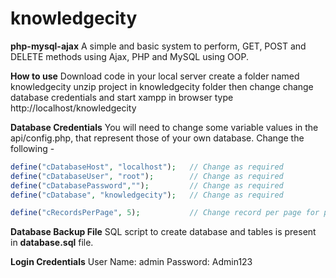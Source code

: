 # knowledgecity

**php-mysql-ajax**
A simple and basic system to perform, GET, POST and DELETE methods using Ajax, PHP and MySQL using OOP.

**How to use**
Download code in your local server create a folder named knowledgecity unzip project in knowledgecity folder then change change database credentials and start xampp in browser type http://localhost/knowledgecity



**Database Credentials**
You will need to change some variable values in the api/config.php, that represent those of your own database. Change the following -

```php
define("cDatabaseHost", "localhost"); 	// Change as required
define("cDatabaseUser", "root");        // Change as required
define("cDatabasePassword","");   	    // Change as required
define("cDatabase", "knowledgecity");   // Change as required

define("cRecordsPerPage", 5);           // Change record per page for pagination

```

**Database Backup File**
SQL script to create database and tables is present in **database.sql** file.


**Login Credentials**
User Name: admin
Password: Admin123
